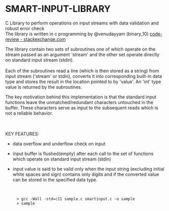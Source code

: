 # SMART-INPUT-LIBRARY

C Library to perform operations on input streams with data validation and robust error check <br>
The library is written in c programming by @venudayyam (binary_10) [code-review - stackexchange.com](https://codereview.stackexchange.com/questions/162349/c-library-for-standard-input-operations-with-data-validation-and-error-check)

The library contain two sets of subroutines one of which operate on the stream passed as an argument 'stream' and the other set operate  directly on standard input stream (stdin).
<br><br>Each of the subroutines read a line (which is then stored as a string) from input stream ('stream' or stdin), converts it into corresponding built-in data type and stores the result in the location pointed to by 'value'. An 'int' type value is returned by the subroutines.


The key motivation behind this implementation is that the standard input functions leave the unmatched/redundant characters untouched in  the buffer. These characters serve as input to the subsequent reads which is not a reliable behavior.



<br><br>KEY FEATURES:

- data overflow and underflow check on input

- input buffer is flushed(empty) after each call to the set of functions which operate on
  standard input stream (stdin)

- input value is said to be valid only when the input string (excluding initial white spaces and sign)
  contains only digits and if the converted value can be stored in the specified data type.


<br>

~~~~ 
     > gcc -Wall -std=c11 sample.c smartinput.c -o sample
     > sample
~~~~
